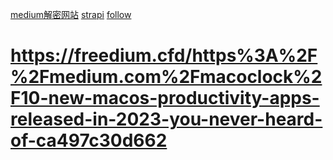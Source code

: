 [medium解密网站](https://v2ex.com/t/999551#reply14)
[strapi](https://strapi.io/)
[follow](https://github.com/RSSNext/Follow)
# https://freedium.cfd/https%3A%2F%2Fmedium.com%2Fmacoclock%2F10-new-macos-productivity-apps-released-in-2023-you-never-heard-of-ca497c30d662